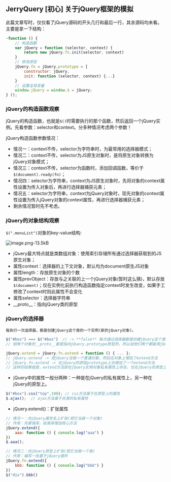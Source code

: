 ## JerryQuery [初心] 关于jQuery框架的模拟

此篇文章写时，仅仅看了jQuery源码的开头几行和最后一行，其余源码均未看。主要是拿一下结构：

```javascript
~function () {
    // 构造函数
    var jQuery = function (selector, context) {
        return new jQuery.fn.init(selector, context)
    }
    // 修改原型
    jQuery.fn = jQuery.prototype = {
        constructor: jQuery,
        init: function (selector, context) {...}
    }
    // 设置全局变量
    window.jQuery = window.$ = jQuery;
} ();
```

### jQuery的构造函数观察

jQuery的构造函数，也就是`$()`时需要执行的那个函数，然后返回一个jQuery实例。先看参数：selector和context。分多种情况考虑两个参数！

jQuery构造函数参数情况：

  - 情况一：context不传，selector为字符串时，为最常用的选择器模式；
  - 情况二：context不传，selector为JS原生对象时，是将原生对象转换为jQuery对象模式；
  - 情况三：context不传，selector为函数时，添加回调函数，等价于`$(document).ready(fn)`；
  - 情况四：selector为字符串，context为JS原生对象时，先将对象的context属性设置为传入对象后，再进行选择器捕获元素；
  - 情况五：selector为字符串，context为jQuery对象时，现先对象的context属性设置为传入jQuery对象的context属性，再进行选择器捕获元素；
  - 剩余情况暂时先不考虑。

### jQuery的对象结构观察

`$(".menuList")`对象的key-value结构:

![image.png-13.5kB][1]

- jQuery最大特点就是类数组对象：使用索引存储所有通过选择器获取到的JS原生对象；
- 属性context：选择器的上下文对象，默认均为document原生JS对象
- 属性length：存放原生对象的个数
- 属性prevObject：存放与之关联的上一个jQuery对象(暂时这么猜)，默认存放`$(document)`；仅在实例化前执行构造函数指定context时发生改变，如果手工修改了context时则此属性不会变化
- 属性selector：选择器字符串
- \_\_proto\_\_：指向jQuery类的原型

### jQuery的选择器

    每执行一次选择器，都是创建jQuery这个类的一个实例(新的jQuery对象)。
    
```javascript
$("#box") === $("#box")  // -> **false** 每次通过选择器都是创建jQuery这个类的一个实例，所以不可能有两个相等的实例！
// 但两个对象的__proto__都是指向jQuery.prototype原型的，所以说他们两个都能用jQuery的公共方法！

jQuery.extend = jQuery.fn.extend = function () { ... };
// jQuery.extend -> 把jQuery当做一个普通对象，然后在对象上增加了extend方法
// jQuery.fn.extend -> 在jQuery的原型prototype上也增加了一个extend方法
// 这样的结果就是，extend方法即在jQuery实例对象私有属性上存在，也在jQuery的原型上存在
```

- jQuery中的属性一般分两种：一种是在jQuery的私有属性上，另一种在jQuery的原型上。

```javascript
$("#box").css("top",100); // css方法属于在原型上的属性
$.ajax();  // ajax方法属于在类的私有属性
```

- jQuery.extend()：扩张属性

```javascript
// 情况一：向jQuery属性名上扩张(把它当做一个对象)
// 作用：完善类库，给类库增加核心方法
jQuery.extend({
    aaa: function () { console.log("aaa") }
})
$.aaa();

// 情况二：向jQuery原型上扩张(把它当做一个类)
// 作用：编写一些基于jQuery插件
jQuery.fn.extend({
    bbb: function () { console.log("bbb") }
})
$("div").bbb()
```


  [1]: http://static.zybuluo.com/szy0syz/37bweryko2xpwzernkpsiuna/image.png
